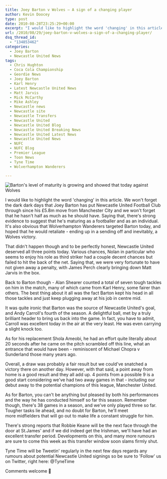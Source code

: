 ```yaml
---
title: Joey Barton v Wolves – A sign of a changing player
author: Kevin Doocey
type: post
date: 2010-08-28T23:25:29+00:00
excerpt: "I would like to highlight the word 'changing' in this article. We won't forget the dark dark days that Joey Barton has put.."
url: /2010/08/29/joey-barton-v-wolves-a-sign-of-a-changing-player/
dsq_thread_id:
  - "134853462"
categories:
  - Joey Barton
  - Newcastle United News
tags:
  - Chris Hughton
  - Coca Cola Championship
  - Geordie News
  - Joey Barton
  - Karl Henry
  - Latest Newcastle United News
  - Matt Jarvis
  - Mick McCarthy
  - Mike Ashley
  - Newcastle news
  - Newcastle site
  - Newcastle Transfers
  - Newcastle United
  - Newcastle United Blog
  - Newcastle United Breaking News
  - Newcastle United Latest News
  - Newcastle United News
  - NUFC
  - NUFC Blog
  - Premier League
  - Toon News
  - Tyne Time
  - Wolverhampton Wanderers

---
```

![Barton's level of maturity is growing and showed that today against Wolves](http://static.guim.co.uk/sys-images/Sport/Pix/pictures/2010/7/19/1279548050318/Joey-Barton-006.jpg "Joey Barton")

I would like to highlight the word 'changing' in this article. We won't forget the dark dark days that Joey Barton has put Newcastle United Football Club through since his £5.8m move from Manchester City and we won't forget that he hasn't half as much as he should have. Saying that, there's strong evidence to suggest that he's maturing as a footballer and as an individual. It's also  obvious that Wolverhampton Wanderers targeted Barton today, and hoped that he would retaliate - ending up in a sending off and inevitably, a Wolves victory.

That didn't happen though and to be perfectly honest, Newcastle United deserved all three points today. Various chances, Nolan in particular who seems to enjoy his role as third striker had a couple decent chances but failed to hit the back of the net. Saying that, we were very fortunate to have not given away a penalty, with James Perch clearly bringing down Matt Jarvis in the box.

Back to Barton though - Alan Shearer counted a total of seven tough tackles on him in the match, many of which came from Karl Henry, some fairer than others. The best thing about it all was the fact Barton kept his head in all those tackles and just keep plugging away at his job in centre mid.

It was quite ironic that Barton was the source of Newcastle United's goal, and Andy Carroll's fourth of the season. A delightful ball, met by a truly brilliant header to bring us back into the game. In fact, you have to admit, Carroll was excellent today in the air at the very least. He was even carrying a slight knock too.

As for his replacement Shola Ameobi, he had an effort quite literally about 20 seconds after he came on the pitch scrambled off this line, what an entrance that would have been - reminiscent of Michael Chopra v Sunderland those many years ago.

Overall, a draw was probably a fair result but we could've snatched a victory there on another day. However, with that said, a point away from home is a good result and they all add up. 4 points from a possible 9 is a good start considering we've had two away games in that - including our debut away to the potential champions of this league, Manchester United.

As for Barton, you can't be anything but pleased by both his performances and the way he has conducted himself so far this season. Remember though, there's 38 games in a season, and we've only played three so far. Tougher tasks lie ahead, and no doubt for Barton, he'll meet more midfielders that will go out to make life a constant struggle for him.

There's strong reports that Robbie Keane will be the next face through the door at St.James' and if we did indeed get the Irishman, we'll have had an excellent transfer period. Developments on this, and many more rumours are sure to come this week as this transfer window soon slams firmly shut.

Tyne Time will be Tweetin' regularly in the next few days regards any rumours about potential Newcastle United signings so be sure to 'Follow' us on Twitter, right here: @TyneTime

Comments welcome 🙂

